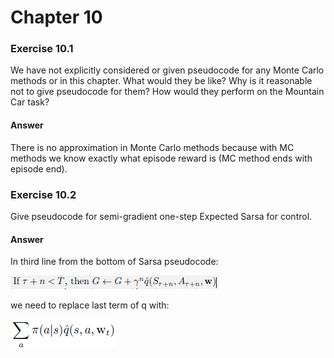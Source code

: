 # Chapter 10

### Exercise 10.1

We have not explicitly considered or given pseudocode for any Monte Carlo
methods or in this chapter. What would they be like? Why is it reasonable not to give
pseudocode for them? How would they perform on the Mountain Car task?

#### Answer

There is no approximation in Monte Carlo methods because with MC methods we know exactly what episode reward is (MC method ends with episode end).

### Exercise 10.2

Give pseudocode for semi-gradient one-step Expected Sarsa for control.

#### Answer

In third line from the bottom of Sarsa pseudocode:

![pasudocode for sarsa](assets/answer-010_02_02.png)

we need to replace last term of q with:

![answer 10.2](assets/answer-010_02_01.png)


